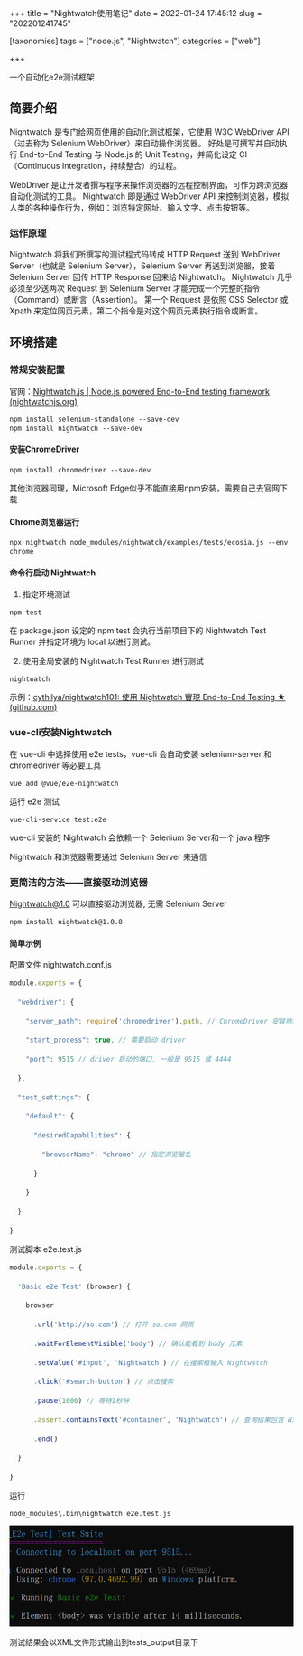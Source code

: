 +++
title = "Nightwatch使用笔记"
date = 2022-01-24 17:45:12
slug = "202201241745"

[taxonomies]
tags = ["node.js", "Nightwatch"]
categories = ["web"]

+++

一个自动化e2e测试框架

<!-- more -->

## 简要介绍

Nightwatch 是专门给网页使用的自动化测试框架，它使用 W3C WebDriver API（过去称为 Selenium WebDriver）来自动操作浏览器。 好处是可撰写并自动执行 End-to-End Testing 与 Node.js 的 Unit Testing，并简化设定 CI（Continuous Integration，持续整合）的过程。

WebDriver 是让开发者撰写程序来操作浏览器的远程控制界面，可作为跨浏览器自动化测试的工具。 Nightwatch 即是通过 WebDriver API 来控制浏览器，模拟人类的各种操作行为，例如：浏览特定网址、输入文字、点击按钮等。

### 运作原理

Nightwatch 将我们所撰写的测试程式码转成 HTTP Request 送到 WebDriver Server（也就是 Selenium Server），Selenium Server 再送到浏览器，接着 Selenium Server 回传 HTTP Response 回来给 Nightwatch。 Nightwatch 几乎必须至少送两次 Request 到 Selenium Server 才能完成一个完整的指令（Command）或断言（Assertion）。 第一个 Request 是依照 CSS Selector 或 Xpath 来定位网页元素，第二个指令是对这个网页元素执行指令或断言。

## 环境搭建

### 常规安装配置

官网：[Nightwatch.js | Node.js powered End-to-End testing framework (nightwatchjs.org)](https://nightwatchjs.org/)

```
npm install selenium-standalone --save-dev
npm install nightwatch --save-dev
```

#### 安装ChromeDriver

```
npm install chromedriver --save-dev
```

其他浏览器同理，Microsoft Edge似乎不能直接用npm安装，需要自己去官网下载

#### Chrome浏览器运行

```
npx nightwatch node_modules/nightwatch/examples/tests/ecosia.js --env chrome
```

#### 命令行启动 Nightwatch

1. 指定环境测试

```
npm test
```

在 package.json 设定的 npm test 会执行当前项目下的 Nightwatch Test Runner 并指定环境为 local 以进行测试。

2. 使用全局安装的 Nightwatch Test Runner 进行测试

```
nightwatch
```

示例：[cythilya/nightwatch101: 使用 Nightwatch 實現 End-to-End Testing ★ (github.com)](https://github.com/cythilya/nightwatch101)

### vue-cli安装Nightwatch

在 vue-cli 中选择使用 e2e tests，vue-cli 会自动安装 selenium-server 和 chromedriver 等必要工具

```
vue add @vue/e2e-nightwatch
```

运行 e2e 测试

```
vue-cli-service test:e2e
```

vue-cli 安装的 Nightwatch 会依赖一个 Selenium Server和一个 java 程序

Nightwatch 和浏览器需要通过 Selenium Server 来通信

### 更简洁的方法——直接驱动浏览器

Nightwatch@1.0 可以直接驱动浏览器, 无需 Selenium Server

```
npm install nightwatch@1.0.8
```

#### 简单示例

配置文件 nightwatch.conf.js

```javascript
module.exports = {

  "webdriver": {

    "server_path": require('chromedriver').path, // ChromeDriver 安装地址

    "start_process": true, // 需要启动 driver

    "port": 9515 // driver 启动的端口, 一般是 9515 或 4444

  },

  "test_settings": {

    "default": {

      "desiredCapabilities": {

        "browserName": "chrome" // 指定浏览器名

      }

    }

  }

}
```

测试脚本 e2e.test.js

```javascript
module.exports = {

  'Basic e2e Test' (browser) {

    browser

      .url('http://so.com') // 打开 so.com 网页

      .waitForElementVisible('body') // 确认能看到 body 元素

      .setValue('#input', 'Nightwatch') // 在搜索框输入 Nightwatch

      .click('#search-button') // 点击搜索

      .pause(1000) // 等待1秒钟

      .assert.containsText('#container', 'Nightwatch') // 查询结果包含 Nightwatch

      .end()

  }

}
```

运行

```
node_modules\.bin\nightwatch e2e.test.js
```

![](.\sample.png)

测试结果会以XML文件形式输出到tests_output目录下
